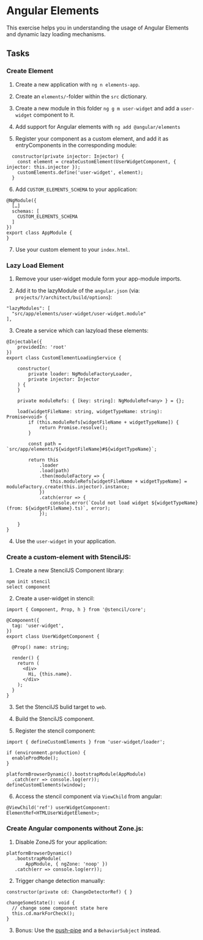 # Angular Elements

This exercise helps you in understanding the usage of Angular Elements and dynamic lazy loading mechanisms.

## Tasks

### Create Element

1. Create a new application with `ng n elements-app`.

2. Create an `elements/`-folder within the `src` dictionary. 

3. Create a new module in this folder `ng g m user-widget` and add a `user-widget` component to it.

4. Add support for Angular elements with `ng add @angular/elements`

5. Register your component as a custom element, and add it as entryComponents in the corresponding module: 

```
  constructor(private injector: Injector) {
    const element = createCustomElement(UserWidgetComponent, { injector: this.injector });
    customElements.define('user-widget', element);
  }
```

6. Add `CUSTOM_ELEMENTS_SCHEMA` to your application: 

```
@NgModule({
  […]
  schemas: [
    CUSTOM_ELEMENTS_SCHEMA
  ]
})
export class AppModule {
}
```

7. Use your custom element to your `index.html`.

### Lazy Load Element

1. Remove your user-widget module form your app-module imports. 

2. Add it to the lazyModule of the `angular.json` (via: `projects/?/architect/build/options`):

```
"lazyModules": [
  "src/app/elements/user-widget/user-widget.module"
],
```

3. Create a service which can lazyload these elements:

```
@Injectable({
    providedIn: 'root'
})
export class CustomElementLoadingService {

    constructor(
        private loader: NgModuleFactoryLoader,
        private injector: Injector
    ) {
    }

    private moduleRefs: { [key: string]: NgModuleRef<any> } = {};

    load(widgetFileName: string, widgetTypeName: string): Promise<void> {
        if (this.moduleRefs[widgetFileName + widgetTypeName]) {
            return Promise.resolve();
        }

        const path = `src/app/elements/${widgetFileName}#${widgetTypeName}`;

        return this
            .loader
            .load(path)
            .then(moduleFactory => {
                this.moduleRefs[widgetFileName + widgetTypeName] = moduleFactory.create(this.injector).instance;
            })
            .catch(error => {
                console.error(`Could not load widget ${widgetTypeName} (from: ${widgetFileName}.ts)`, error);
            });

    }
}
```

4. Use the `user-widget` in your application. 

### Create a custom-element with StencilJS: 

1. Create a new StencilJS Component library: 

```
npm init stencil
select component
```

2. Create a user-widget in stencil: 

```
import { Component, Prop, h } from '@stencil/core';

@Component({
  tag: 'user-widget',
})
export class UserWidgetComponent {

  @Prop() name: string;

  render() {
    return (
      <div>
        Hi, {this.name}.
      </div>
    );
  }
}
```

3. Set the StencilJS bulid target to `web`. 

4. Build the StencilJS component. 

5. Register the stencil component: 

```
import { defineCustomElements } from 'user-widget/loader';

if (environment.production) {
  enableProdMode();
}

platformBrowserDynamic().bootstrapModule(AppModule)
  .catch(err => console.log(err));
defineCustomElements(window);
```

6. Access the stencil component via `ViewChild` from angular: 

```
@ViewChild('ref') userWidgetComponent: ElementRef<HTMLUserWidgetElement>;
```

### Create Angular components without Zone.js: 

1. Disable ZoneJS for your application: 

```
platformBrowserDynamic()
   .bootstrapModule(
       AppModule, { ngZone: 'noop' })
   .catch(err => console.log(err));
```

2. Trigger change detection manually: 

```
constructor(private cd: ChangeDetectorRef) { }

changeSomeState(): void {
  // change some component state here
  this.cd.markForCheck();
}

```

3. Bonus: Use the [push-pipe]("https://raw.githubusercontent.com/Toxicable/angular/798ce0b5288c7a8b522d1ca710a4f64e427e931c/packages/common/src/pipes/push_pipe.ts") and a `BehaviorSubject` instead.
```

```
